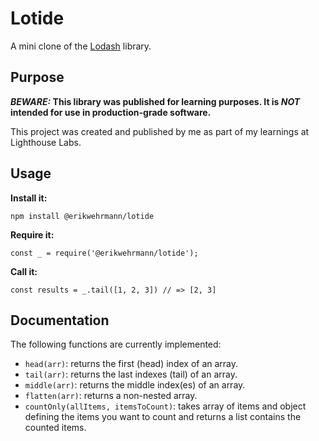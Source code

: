 # Lotide

A mini clone of the [Lodash](https://lodash.com) library.

## Purpose

**_BEWARE:_ This library was published for learning purposes. It is _NOT_ intended for use in production-grade software.**

This project was created and published by me as part of my learnings at Lighthouse Labs.

## Usage

**Install it:**

`npm install @erikwehrmann/lotide`

**Require it:**

`const _ = require('@erikwehrmann/lotide');`

**Call it:**

`const results = _.tail([1, 2, 3]) // => [2, 3]`

## Documentation

The following functions are currently implemented:

* `head(arr)`: returns the first (head) index of an array.
* `tail(arr)`: returns the last indexes (tail) of an array.
* `middle(arr)`: returns the middle index(es) of an array.
* `flatten(arr)`: returns a non-nested array.
* `countOnly(allItems, itemsToCount)`: takes array of items and object defining the items you want to count and returns a list contains the counted items.

